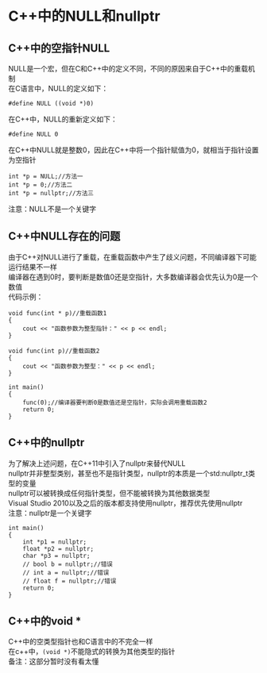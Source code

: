 # C++中的NULL和nullptr

## C++中的空指针NULL
NULL是一个宏，但在C和C++中的定义不同，不同的原因来自于C++中的重载机制  
在C语言中，NULL的定义如下：  
```
#define NULL ((void *)0)
```
在C++中，NULL的重新定义如下：  
```
#define NULL 0
```
在C++中NULL就是整数0，因此在C++中将一个指针赋值为0，就相当于指针设置为空指针  
```
int *p = NULL;//方法一
int *p = 0;//方法二
int *p = nullptr;//方法三
```
注意：NULL不是一个关键字  


## C++中NULL存在的问题
由于C++对NULL进行了重载，在重载函数中产生了歧义问题，不同编译器下可能运行结果不一样  
编译器在遇到0时，要判断是数值0还是空指针，大多数编译器会优先认为0是一个数值  
代码示例：  
```
void func(int * p)//重载函数1
{
	cout << "函数参数为整型指针：" << p << endl;
}

void func(int p)//重载函数2
{
	cout << "函数参数为整型：" << p << endl;
}

int main()
{
	func(0);//编译器要判断0是数值还是空指针，实际会调用重载函数2
	return 0;
}
```


## C++中的nullptr
为了解决上述问题，在C++11中引入了nullptr来替代NULL  
nullptr并非整型类别，甚至也不是指针类型，nullptr的本质是一个std:nullptr_t类型的变量  
nullptr可以被转换成任何指针类型，但不能被转换为其他数据类型  
Visual Studio 2010以及之后的版本都支持使用nullptr，推荐优先使用nullptr  
注意：nullptr是一个关键字  
```
int main()
{
	int *p1 = nullptr;
	float *p2 = nullptr;
	char *p3 = nullptr;
	// bool b = nullptr;//错误
	// int a = nullptr;//错误
	// float f = nullptr;//错误
	return 0;
}
```


## C++中的void *
C++中的空类型指针也和C语言中的不完全一样  
在c++中，`(void *)`不能隐式的转换为其他类型的指针  
备注：这部分暂时没有看太懂  
